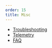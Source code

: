 ```yaml
---
order: 15
title: Misc
---
```


* [Troubleshooting](./troubleshooting.md)
* [Telemetry](./telemetry.md)
* [FAQ](./faq.md)
